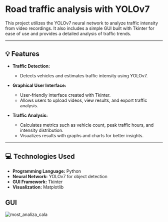 # Road traffic analysis with YOLOv7

This project utilizes the YOLOv7 neural network to analyze traffic intensity from video recordings. It also includes a simple GUI built with Tkinter for ease of use and provides a detailed analysis of traffic trends. 

---

## 💡 Features

- **Traffic Detection:**
  - Detects vehicles and estimates traffic intensity using YOLOv7.

- **Graphical User Interface:**
  - User-friendly interface created with Tkinter.
  - Allows users to upload videos, view results, and export traffic analysis.

- **Traffic Analysis:**
  - Calculates metrics such as vehicle count, peak traffic hours, and intensity distribution.
  - Visualizes results with graphs and charts for better insights.
---

## 💻 Technologies Used

- **Programming Language:** Python 
- **Neural Network:** YOLOv7 for object detection
- **GUI Framework:** Tkinter
- **Visualization:** Matplotlib

## GUI 
![most_analiza_cala](https://github.com/user-attachments/assets/1ccf800a-0c54-4799-81e8-b9bec41dbf9d)
